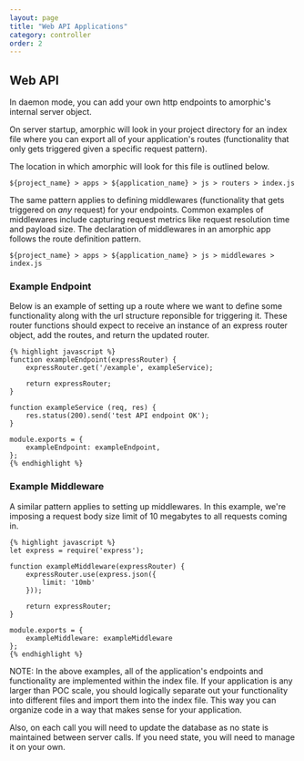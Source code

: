 ```yaml
---
layout: page
title: "Web API Applications"
category: controller
order: 2
---
```


## Web API

In daemon mode, you can add your own http endpoints to amorphic's internal server object.

On server startup, amorphic will look in your project directory
for an index file where you can export all of your application's routes (functionality that only gets triggered given a specific request pattern).

The location in which amorphic will look for this file is outlined below.

    ${project_name} > apps > ${application_name} > js > routers > index.js

The same pattern applies to defining middlewares (functionality that gets triggered on _any_
request) for your endpoints. Common examples of middlewares include capturing request metrics like request
 resolution time and payload size. The declaration of middlewares in an amorphic app follows the
 route definition pattern.

    ${project_name} > apps > ${application_name} > js > middlewares > index.js

### Example Endpoint

 Below is an example of setting up a route where we want to define some functionality along with
  the url structure reponsible for triggering it. These router functions should expect to receive an instance of an
express router object, add the routes, and return the updated router.

    {% highlight javascript %}
    function exampleEndpoint(expressRouter) {
        expressRouter.get('/example', exampleService);

        return expressRouter;
    }

    function exampleService (req, res) {
        res.status(200).send('test API endpoint OK');
    }

    module.exports = {
        exampleEndpoint: exampleEndpoint,
    };
    {% endhighlight %}

### Example Middleware

A similar pattern applies to setting up middlewares. In this example, we're imposing a request body size limit of
10 megabytes to all requests coming in.

    {% highlight javascript %}
    let express = require('express');

    function exampleMiddleware(expressRouter) {
        expressRouter.use(express.json({
            limit: '10mb'
        }));

        return expressRouter;
    }

    module.exports = {
        exampleMiddleware: exampleMiddleware
    };
    {% endhighlight %}

NOTE: In the above examples, all of the application's endpoints and functionality
 are implemented within the index file. If your application is any larger than POC scale, you should
logically separate out your functionality into different files and import them
into the index file. This way you can organize code in a way that makes sense
for your application.

Also, on each call you will need to update the database as no state is maintained between server calls.
If you need state, you will need to manage it on your own.